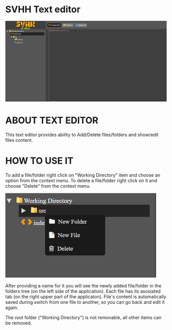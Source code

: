 # SVHH Text editor
<img src="https://github.com/hrayrzh/SVHH/blob/master/img/Images/SVHH_Editor.PNG">

# ABOUT TEXT EDITOR

This text editor provides ability to Add/Delete files/folders and show/edit files content.


# HOW TO USE IT

To add a file/folder right click on "Working Directory" item and choose an option from the context menu.
To delete a file/folder right click on it and choose "Delete" from the context menu.

<img src="https://github.com/hrayrzh/SVHH/blob/master/img/Images/context_menu.png">

After providing a name for it you will see the newly added file/folder in the folders tree (on the left side of the application).
Each file has its asosiated tab (on the right upper part of the applicaton).
File's content is automatically saved during switch from one file to another, so you can go back and edit it again.

The root folder ("Working Directory") is not removable, all other items can be removed.
